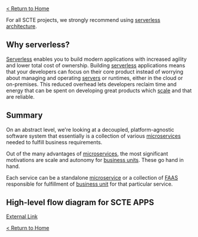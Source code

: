 [< Return to Home](https://redsqwaream001.github.io/scte-website-system-integegrations-plan/)

For all SCTE projects, we strongly recommend using [serverless architecture](https://redsqwaream001.github.io/scte-website-system-integegrations-plan/Glossary#serverless-architecture).

## Why serverless?
[Serverless](https://redsqwaream001.github.io/scte-website-system-integegrations-plan/Glossary#serverless-architecture) enables you to build modern applications with increased agility and lower total cost of ownership. Building [serverless](https://redsqwaream001.github.io/scte-website-system-integegrations-plan/Glossary#serverless-architecture) applications means that your developers can focus on their core product instead of worrying about managing and operating [servers](https://redsqwaream001.github.io/scte-website-system-integegrations-plan/Glossary#server) or runtimes, either in the cloud or on-premises. This reduced overhead lets developers reclaim time and energy that can be spent on developing great products which [scale](https://redsqwaream001.github.io/scte-website-system-integegrations-plan/Glossary#scalability) and that are reliable.

## Summary
On an abstract level, we're looking at a decoupled, platform-agnostic software system that essentially is a collection of various [microservices](https://redsqwaream001.github.io/scte-website-system-integegrations-plan/Glossary#microservice) needed to fulfill business requirements.

Out of the many advantages of [microservices](https://redsqwaream001.github.io/scte-website-system-integegrations-plan/Glossary#microservice), the most significant motivations are scale and autonomy for [business units](https://redsqwaream001.github.io/scte-website-system-integegrations-plan/Glossary#business-unit). These go hand in hand.

Each service can be a standalone [microservice](https://redsqwaream001.github.io/scte-website-system-integegrations-plan/Glossary#microservice) or a collection of [FAAS](https://redsqwaream001.github.io/scte-website-system-integegrations-plan/Glossary#faas) responsible for fulfillment of [business unit](https://redsqwaream001.github.io/scte-website-system-integegrations-plan/Glossary#business-unit) for that particular service.

## High-level flow diagram for SCTE APPS
[External Link](https://www.dropbox.com/s/7uzerwfc70vih4s/SCTE%20revised%20Architecture.pdf?dl=0)

[< Return to Home](https://redsqwaream001.github.io/scte-website-system-integegrations-plan/)
